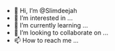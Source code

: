 - 👋 Hi, I’m @Slimdeejah
- 👀 I’m interested in ...
- 🌱 I’m currently learning ...
- 💞️ I’m looking to collaborate on ...
- 📫 How to reach me ...

<!---
Slimdeejah/Slimdeejah is a ✨ special ✨ repository because its `README.md` (this file) appears on your GitHub profile.
You can click the Preview link to take a look at your changes.
--->
